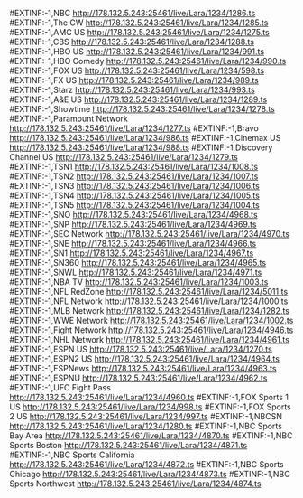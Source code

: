 #EXTINF:-1,NBC
http://178.132.5.243:25461/live/Lara/1234/1286.ts
#EXTINF:-1,The CW
http://178.132.5.243:25461/live/Lara/1234/1285.ts
#EXTINF:-1,AMC US
http://178.132.5.243:25461/live/Lara/1234/1275.ts
#EXTINF:-1,CBS
http://178.132.5.243:25461/live/Lara/1234/1288.ts
#EXTINF:-1,HBO US
http://178.132.5.243:25461/live/Lara/1234/991.ts
#EXTINF:-1,HBO Comedy
http://178.132.5.243:25461/live/Lara/1234/990.ts
#EXTINF:-1,FOX US
http://178.132.5.243:25461/live/Lara/1234/598.ts
#EXTINF:-1,FX US
http://178.132.5.243:25461/live/Lara/1234/989.ts
#EXTINF:-1,Starz
http://178.132.5.243:25461/live/Lara/1234/993.ts
#EXTINF:-1,A&E US
http://178.132.5.243:25461/live/Lara/1234/1289.ts
#EXTINF:-1,Showtime
http://178.132.5.243:25461/live/Lara/1234/1278.ts
#EXTINF:-1,Paramount Network
http://178.132.5.243:25461/live/Lara/1234/1277.ts
#EXTINF:-1,Bravo
http://178.132.5.243:25461/live/Lara/1234/986.ts
#EXTINF:-1,Cinemax US
http://178.132.5.243:25461/live/Lara/1234/988.ts
#EXTINF:-1,Discovery Channel US
http://178.132.5.243:25461/live/Lara/1234/1279.ts
#EXTINF:-1,TSN1
http://178.132.5.243:25461/live/Lara/1234/1008.ts
#EXTINF:-1,TSN2
http://178.132.5.243:25461/live/Lara/1234/1007.ts
#EXTINF:-1,TSN3
http://178.132.5.243:25461/live/Lara/1234/1006.ts
#EXTINF:-1,TSN4
http://178.132.5.243:25461/live/Lara/1234/1005.ts
#EXTINF:-1,TSN5
http://178.132.5.243:25461/live/Lara/1234/1004.ts
#EXTINF:-1,SNO
http://178.132.5.243:25461/live/Lara/1234/4968.ts
#EXTINF:-1,SNP
http://178.132.5.243:25461/live/Lara/1234/4969.ts
#EXTINF:-1,SEC Network
http://178.132.5.243:25461/live/Lara/1234/4970.ts
#EXTINF:-1,SNE
http://178.132.5.243:25461/live/Lara/1234/4966.ts
#EXTINF:-1,SN1
http://178.132.5.243:25461/live/Lara/1234/4967.ts
#EXTINF:-1,SN360
http://178.132.5.243:25461/live/Lara/1234/4965.ts
#EXTINF:-1,SNWL
http://178.132.5.243:25461/live/Lara/1234/4971.ts
#EXTINF:-1,NBA TV
http://178.132.5.243:25461/live/Lara/1234/1003.ts
#EXTINF:-1,NFL RedZone
http://178.132.5.243:25461/live/Lara/1234/5011.ts
#EXTINF:-1,NFL Network
http://178.132.5.243:25461/live/Lara/1234/1000.ts
#EXTINF:-1,MLB Network
http://178.132.5.243:25461/live/Lara/1234/1282.ts
#EXTINF:-1,WWE Network
http://178.132.5.243:25461/live/Lara/1234/1002.ts
#EXTINF:-1,Fight Network
http://178.132.5.243:25461/live/Lara/1234/4946.ts
#EXTINF:-1,NHL Network
http://178.132.5.243:25461/live/Lara/1234/4961.ts
#EXTINF:-1,ESPN US
http://178.132.5.243:25461/live/Lara/1234/1270.ts
#EXTINF:-1,ESPN2 US
http://178.132.5.243:25461/live/Lara/1234/4964.ts
#EXTINF:-1,ESPNews
http://178.132.5.243:25461/live/Lara/1234/4963.ts
#EXTINF:-1,ESPNU
http://178.132.5.243:25461/live/Lara/1234/4962.ts
#EXTINF:-1,UFC Fight Pass
http://178.132.5.243:25461/live/Lara/1234/4960.ts
#EXTINF:-1,FOX Sports 1 US
http://178.132.5.243:25461/live/Lara/1234/998.ts
#EXTINF:-1,FOX Sports 2 US
http://178.132.5.243:25461/live/Lara/1234/997.ts
#EXTINF:-1,NBCSN
http://178.132.5.243:25461/live/Lara/1234/1280.ts
#EXTINF:-1,NBC Sports Bay Area
http://178.132.5.243:25461/live/Lara/1234/4870.ts
#EXTINF:-1,NBC Sports Boston
http://178.132.5.243:25461/live/Lara/1234/4871.ts
#EXTINF:-1,NBC Sports California
http://178.132.5.243:25461/live/Lara/1234/4872.ts
#EXTINF:-1,NBC Sports Chicago
http://178.132.5.243:25461/live/Lara/1234/4873.ts
#EXTINF:-1,NBC Sports Northwest
http://178.132.5.243:25461/live/Lara/1234/4874.ts

